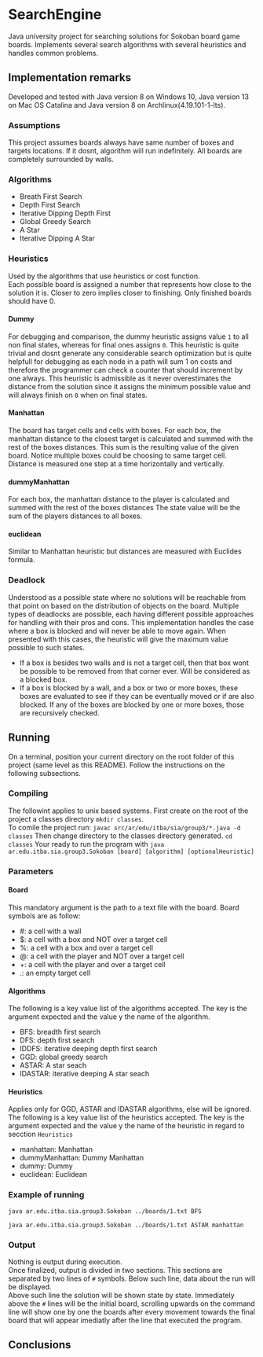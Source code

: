 # SearchEngine
Java university project for searching solutions for Sokoban board game boards.  Implements several search algorithms 
with several heuristics and handles common problems.
## Implementation remarks
Developed and tested with Java version 8 on Windows 10, Java version 13 on Mac OS Catalina and Java version 8 on Archlinux(4.19.101-1-lts).
### Assumptions
This project assumes boards always have same number of boxes and targets locations.
If it dosnt, algorithm will run indefinitely.
All boards are completely surrounded by walls.
### Algorithms
- Breath First Search
- Depth First Search
- Iterative Dipping Depth First
- Global Greedy Search
- A Star
- Iterative Dipping A Star
### Heuristics
Used by the algorithms that use heuristics or cost function.  
Each possible board is assigned a number that represents how close to the solution it is. Closer to zero
implies closer to finishing. Only finished boards should have 0.
#### Dummy
For debugging and comparison, the dummy heuristic assigns value `1` to all non final states, whereas for
final ones assigns `0`. This heuristic is quite trivial and dosnt generate any
considerable search optimization but is quite helpfull for debugging as each node in a path will sum 1 on costs and 
therefore the programmer can check a counter that should increment by one always.
This heuristic is admissible as it never overestimates the distance from the solution
 since it assigns the minimum possible value and will always finish on `0` when on final states.
#### Manhattan
The board has target cells and cells with boxes. For each box, the manhattan distance to the closest target is calculated and summed
 with the rest of the boxes distances. This sum is the resulting value of the given board. Notice multiple boxes
 could be choosing to same target cell.
 Distance is measured one step at a time horizontally and vertically.
#### dummyManhattan
For each box, the manhattan distance to the player is calculated and summed with the rest of the boxes distances
The state value will be the sum of the players distances to all boxes.
#### euclidean
Similar to Manhattan heuristic but distances are measured with Euclides formula.
### Deadlock
Understood as a possible state where no solutions will be reachable from that point on based on the distribution of 
objects on the board. Multiple types of deadlocks are possible, each having different possible approaches for handling 
with their pros and cons.
This implementation handles the case where a box is blocked and will never be able to move again. When presented with
this cases, the heuristic will give the maximum value possible to such states.
- If a box is besides two walls and is not a target cell, then that box wont be possible to be removed from that
corner ever. Will be considered as a blocked box.  
- If a box is blocked by a wall, and a box or two or more boxes, these boxes are evaluated to see if they can be eventually
moved or if are also blocked. If any of the boxes are blocked by one or more boxes, those are recursively checked.

## Running
On a terminal, position your current directory on the root folder of this project (same level as this README).
Follow the instructions on the following subsections.
### Compiling
The followint applies to unix based systems.
First create on the root of the project a classes directory `mkdir classes`.  
To comile the project run: `javac src/ar/edu/itba/sia/group3/*.java -d classes`
Then change directory to the classes directory generated. `cd classes`
Your ready to run the program with `java ar.edu.itba.sia.group3.Sokoban [board] [algorithm] [optionalHeuristic]`
### Parameters
#### Board
This mandatory argument is the path to a text file with the board.
Board symbols are as follow:
- \#: a cell with a wall
- $: a cell with a box and NOT over a target cell
- %: a cell with a box and over a target cell
- @: a cell with the player and NOT over a target cell
- +: a cell with the player and over a target cell
- .: an empty target cell    
#### Algorithms
The following is a key value list of the algorithms accepted. The key is the argument expected
 and the value y the name of the algorithm.
- BFS: breadth first search
- DFS: depth first search
- IDDFS: iterative deeping depth first search
- GGD: global greedy search
- ASTAR: A star seach
- IDASTAR: iterative deeping A star seach
#### Heuristics
Applies only for GGD, ASTAR and IDASTAR algorithms, else will be ignored.
The following is a key value list of the heuristics accepted. The key is the argument expected
 and the value y the name of the heuristic in regard to secction `Heuristics`
- manhattan: Manhattan
- dummyManhattan: Dummy Manhattan
- dummy: Dummy
- euclidean: Euclidean
### Example of running
`java ar.edu.itba.sia.group3.Sokoban ../boards/1.txt BFS`  

`java ar.edu.itba.sia.group3.Sokoban ../boards/1.txt ASTAR manhattan`
### Output
Nothing is output during execution.  
Once finalized, output is divided in two sections. This sections are separated by two lines of `#` symbols.
Below such line, data about the run will be displayed.  
Above such line the solution will be shown state by state. Immediately above the `#` lines will be the initial board,
scrolling upwards on the command line will show one by one the boards after every movement towards the final board 
that will appear imediatly after the line that executed the program. 
## Conclusions
  
  
  
